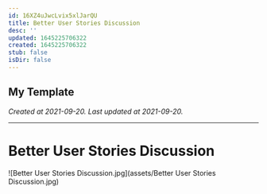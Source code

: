 ```yaml
---
id: 16XZ4uJwcLvix5xlJarQU
title: Better User Stories Discussion
desc: ''
updated: 1645225706322
created: 1645225706322
stub: false
isDir: false
---
```

My Template
---

_Created at 2021-09-20._
_Last updated at 2021-09-20._




---

# Better User Stories Discussion


![Better User Stories Discussion.jpg](assets/Better User Stories Discussion.jpg)

